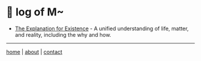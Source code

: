 # 💩 log of M~

- [The Explanation for Existence](/docs/existence.md) - A unified understanding of life, matter, and reality, including the why and how.

---
[home](https://github.com/beakbahama/log/blob/main/README.md)
| [about](/about.md)
| [contact](mailto:m@whomanatee.org) 
